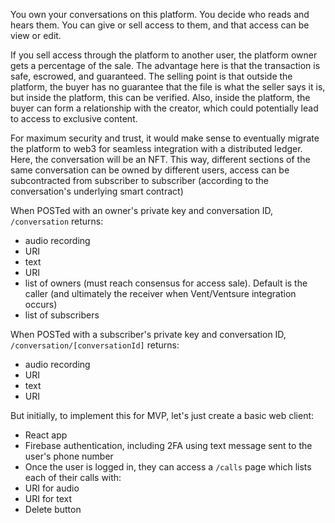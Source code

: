 You own your conversations on this platform.  You decide who reads and hears them.  You can give or sell access to them, and that access can be view or edit.

If you sell access through the platform to another user, the platform owner gets a percentage of the sale.  The advantage here is that the transaction is safe, escrowed, and guaranteed.  The selling point is that outside the platform, the buyer has no guarantee that the file is what the seller says it is, but inside the platform, this can be verified.  Also, inside the platform, the buyer can form a relationship with the creator, which could potentially lead to access to exclusive content.

For maximum security and trust, it would make sense to eventually migrate the platform to web3 for seamless integration with a distributed ledger.  Here, the conversation will be an NFT.  This way, different sections of the same conversation can be owned by different users, access can be subcontracted from subscriber to subscriber (according to the conversation's underlying smart contract)

When POSTed with an owner's private key and conversation ID, `/conversation` returns:
- audio recording 
 - URI
- text
 - URI
- list of owners (must reach consensus for access sale).  Default is the caller (and ultimately the receiver when Vent/Ventsure integration occurs)
- list of subscribers

When POSTed with a subscriber's private key and conversation ID, `/conversation/[conversationId]` returns:
- audio recording
 - URI
- text
 - URI
 
 But initially, to implement this for MVP, let's just create a basic web client:
 - React app
 - Firebase authentication, including 2FA using text message sent to the user's phone number
 - Once the user is logged in, they can access a `/calls` page which lists each of their calls with:
  - URI for audio
  - URI for text
  - Delete button